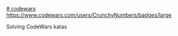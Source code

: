 [# codewars
](https://www.codewars.com/users/CrunchyNumbers/badges/large
)https://www.codewars.com/users/CrunchyNumbers/badges/large

Solving CodeWars katas
